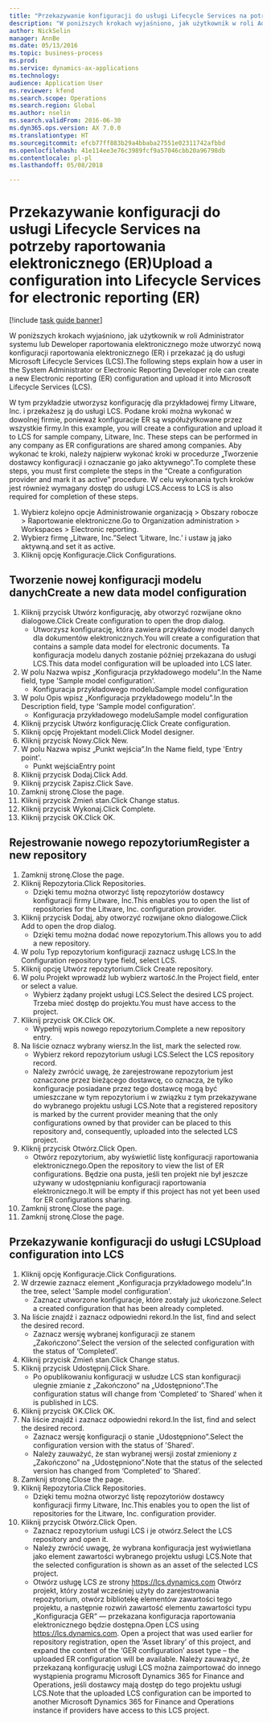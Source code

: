```yaml
--- 
title: "Przekazywanie konfiguracji do usługi Lifecycle Services na potrzeby raportowania elektronicznego (ER)"
description: "W poniższych krokach wyjaśniono, jak użytkownik w roli Administrator systemu lub Deweloper raportowania elektronicznego może utworzyć nową konfiguracji raportowania elektronicznego (ER) i przekazać ją do usługi Microsoft Lifecycle Services (LCS)."
author: NickSelin
manager: AnnBe
ms.date: 05/13/2016
ms.topic: business-process
ms.prod: 
ms.service: dynamics-ax-applications
ms.technology: 
audience: Application User
ms.reviewer: kfend
ms.search.scope: Operations
ms.search.region: Global
ms.author: nselin
ms.search.validFrom: 2016-06-30
ms.dyn365.ops.version: AX 7.0.0
ms.translationtype: HT
ms.sourcegitcommit: efcb77ff883b29a4bbaba27551e02311742afbbd
ms.openlocfilehash: 41e114ee3e76c3989fcf9a57046cbb20a96798db
ms.contentlocale: pl-pl
ms.lasthandoff: 05/08/2018

---
```

# <a name="upload-a-configuration-into-lifecycle-services-for-electronic-reporting-er"></a><span data-ttu-id="bb8f8-103">Przekazywanie konfiguracji do usługi Lifecycle Services na potrzeby raportowania elektronicznego (ER)</span><span class="sxs-lookup"><span data-stu-id="bb8f8-103">Upload a configuration into Lifecycle Services for electronic reporting (ER)</span></span>

[!include [task guide banner](../../includes/task-guide-banner.md)]

<span data-ttu-id="bb8f8-104">W poniższych krokach wyjaśniono, jak użytkownik w roli Administrator systemu lub Deweloper raportowania elektronicznego może utworzyć nową konfiguracji raportowania elektronicznego (ER) i przekazać ją do usługi Microsoft Lifecycle Services (LCS).</span><span class="sxs-lookup"><span data-stu-id="bb8f8-104">The following steps explain how a user in the System Administrator or Electronic Reporting Developer role can create a new Electronic reporting (ER) configuration and upload it into Microsoft Lifecycle Services (LCS).</span></span>

<span data-ttu-id="bb8f8-105">W tym przykładzie utworzysz konfigurację dla przykładowej firmy Litware, Inc. i przekażesz ją do usługi LCS. Podane kroki można wykonać w dowolnej firmie, ponieważ konfiguracje ER są współużytkowane przez wszystkie firmy.</span><span class="sxs-lookup"><span data-stu-id="bb8f8-105">In this example, you will create a configuration and upload it to LCS for sample company, Litware, Inc. These steps can be performed in any company as ER configurations are shared among companies.</span></span> <span data-ttu-id="bb8f8-106">Aby wykonać te kroki, należy najpierw wykonać kroki w procedurze „Tworzenie dostawcy konfiguracji i oznaczanie go jako aktywnego”.</span><span class="sxs-lookup"><span data-stu-id="bb8f8-106">To complete these steps, you must first complete the steps in the “Create a configuration provider and mark it as active” procedure.</span></span> <span data-ttu-id="bb8f8-107">W celu wykonania tych kroków jest również wymagany dostęp do usługi LCS.</span><span class="sxs-lookup"><span data-stu-id="bb8f8-107">Access to LCS is also required for completion of these steps.</span></span>

1. <span data-ttu-id="bb8f8-108">Wybierz kolejno opcje Administrowanie organizacją > Obszary robocze > Raportowanie elektroniczne.</span><span class="sxs-lookup"><span data-stu-id="bb8f8-108">Go to Organization administration > Workspaces > Electronic reporting.</span></span>
2. <span data-ttu-id="bb8f8-109">Wybierz firmę „Litware, Inc.”</span><span class="sxs-lookup"><span data-stu-id="bb8f8-109">Select ‘Litware, Inc.’</span></span> <span data-ttu-id="bb8f8-110">i ustaw ją jako aktywną.</span><span class="sxs-lookup"><span data-stu-id="bb8f8-110">and set it as active.</span></span>
3. <span data-ttu-id="bb8f8-111">Kliknij opcję Konfiguracje.</span><span class="sxs-lookup"><span data-stu-id="bb8f8-111">Click Configurations.</span></span>

## <a name="create-a-new-data-model-configuration"></a><span data-ttu-id="bb8f8-112">Tworzenie nowej konfiguracji modelu danych</span><span class="sxs-lookup"><span data-stu-id="bb8f8-112">Create a new data model configuration</span></span>
1. <span data-ttu-id="bb8f8-113">Kliknij przycisk Utwórz konfigurację, aby otworzyć rozwijane okno dialogowe.</span><span class="sxs-lookup"><span data-stu-id="bb8f8-113">Click Create configuration to open the drop dialog.</span></span>
    * <span data-ttu-id="bb8f8-114">Utworzysz konfigurację, która zawiera przykładowy model danych dla dokumentów elektronicznych.</span><span class="sxs-lookup"><span data-stu-id="bb8f8-114">You will create a configuration that contains a sample data model for electronic documents.</span></span> <span data-ttu-id="bb8f8-115">Ta konfiguracja modelu danych zostanie później przekazana do usługi LCS.</span><span class="sxs-lookup"><span data-stu-id="bb8f8-115">This data model configuration will be uploaded into LCS later.</span></span>  
2. <span data-ttu-id="bb8f8-116">W polu Nazwa wpisz „Konfiguracja przykładowego modelu”.</span><span class="sxs-lookup"><span data-stu-id="bb8f8-116">In the Name field, type 'Sample model configuration'.</span></span>
    * <span data-ttu-id="bb8f8-117">Konfiguracja przykładowego modelu</span><span class="sxs-lookup"><span data-stu-id="bb8f8-117">Sample model configuration</span></span>  
3. <span data-ttu-id="bb8f8-118">W polu Opis wpisz „Konfiguracja przykładowego modelu”.</span><span class="sxs-lookup"><span data-stu-id="bb8f8-118">In the Description field, type 'Sample model configuration'.</span></span>
    * <span data-ttu-id="bb8f8-119">Konfiguracja przykładowego modelu</span><span class="sxs-lookup"><span data-stu-id="bb8f8-119">Sample model configuration</span></span>  
4. <span data-ttu-id="bb8f8-120">Kliknij przycisk Utwórz konfigurację.</span><span class="sxs-lookup"><span data-stu-id="bb8f8-120">Click Create configuration.</span></span>
5. <span data-ttu-id="bb8f8-121">Kliknij opcję Projektant modeli.</span><span class="sxs-lookup"><span data-stu-id="bb8f8-121">Click Model designer.</span></span>
6. <span data-ttu-id="bb8f8-122">Kliknij przycisk Nowy.</span><span class="sxs-lookup"><span data-stu-id="bb8f8-122">Click New.</span></span>
7. <span data-ttu-id="bb8f8-123">W polu Nazwa wpisz „Punkt wejścia”.</span><span class="sxs-lookup"><span data-stu-id="bb8f8-123">In the Name field, type 'Entry point'.</span></span>
    * <span data-ttu-id="bb8f8-124">Punkt wejścia</span><span class="sxs-lookup"><span data-stu-id="bb8f8-124">Entry point</span></span>  
8. <span data-ttu-id="bb8f8-125">Kliknij przycisk Dodaj.</span><span class="sxs-lookup"><span data-stu-id="bb8f8-125">Click Add.</span></span>
9. <span data-ttu-id="bb8f8-126">Kliknij przycisk Zapisz.</span><span class="sxs-lookup"><span data-stu-id="bb8f8-126">Click Save.</span></span>
10. <span data-ttu-id="bb8f8-127">Zamknij stronę.</span><span class="sxs-lookup"><span data-stu-id="bb8f8-127">Close the page.</span></span>
11. <span data-ttu-id="bb8f8-128">Kliknij przycisk Zmień stan.</span><span class="sxs-lookup"><span data-stu-id="bb8f8-128">Click Change status.</span></span>
12. <span data-ttu-id="bb8f8-129">Kliknij przycisk Wykonaj.</span><span class="sxs-lookup"><span data-stu-id="bb8f8-129">Click Complete.</span></span>
13. <span data-ttu-id="bb8f8-130">Kliknij przycisk OK.</span><span class="sxs-lookup"><span data-stu-id="bb8f8-130">Click OK.</span></span>

## <a name="register-a-new--repository"></a><span data-ttu-id="bb8f8-131">Rejestrowanie nowego repozytorium</span><span class="sxs-lookup"><span data-stu-id="bb8f8-131">Register a new  repository</span></span>
1. <span data-ttu-id="bb8f8-132">Zamknij stronę.</span><span class="sxs-lookup"><span data-stu-id="bb8f8-132">Close the page.</span></span>
2. <span data-ttu-id="bb8f8-133">Kliknij Repozytoria.</span><span class="sxs-lookup"><span data-stu-id="bb8f8-133">Click Repositories.</span></span>
    * <span data-ttu-id="bb8f8-134">Dzięki temu można otworzyć listę repozytoriów dostawcy konfiguracji firmy Litware, Inc.</span><span class="sxs-lookup"><span data-stu-id="bb8f8-134">This enables you to open the list of repositories for the Litware, Inc. configuration provider.</span></span>  
3. <span data-ttu-id="bb8f8-135">Kliknij przycisk Dodaj, aby otworzyć rozwijane okno dialogowe.</span><span class="sxs-lookup"><span data-stu-id="bb8f8-135">Click Add to open the drop dialog.</span></span>
    * <span data-ttu-id="bb8f8-136">Dzięki temu można dodać nowe repozytorium.</span><span class="sxs-lookup"><span data-stu-id="bb8f8-136">This allows you to add a new repository.</span></span>  
4. <span data-ttu-id="bb8f8-137">W polu Typ repozytorium konfiguracji zaznacz usługę LCS.</span><span class="sxs-lookup"><span data-stu-id="bb8f8-137">In the Configuration repository type field, select LCS.</span></span>
5. <span data-ttu-id="bb8f8-138">Kliknij opcję Utwórz repozytorium.</span><span class="sxs-lookup"><span data-stu-id="bb8f8-138">Click Create repository.</span></span>
6. <span data-ttu-id="bb8f8-139">W polu Projekt wprowadź lub wybierz wartość.</span><span class="sxs-lookup"><span data-stu-id="bb8f8-139">In the Project field, enter or select a value.</span></span>
    * <span data-ttu-id="bb8f8-140">Wybierz żądany projekt usługi LCS.</span><span class="sxs-lookup"><span data-stu-id="bb8f8-140">Select the desired LCS project.</span></span> <span data-ttu-id="bb8f8-141">Trzeba mieć dostęp do projektu.</span><span class="sxs-lookup"><span data-stu-id="bb8f8-141">You must have access to the project.</span></span>  
7. <span data-ttu-id="bb8f8-142">Kliknij przycisk OK.</span><span class="sxs-lookup"><span data-stu-id="bb8f8-142">Click OK.</span></span>
    * <span data-ttu-id="bb8f8-143">Wypełnij wpis nowego repozytorium.</span><span class="sxs-lookup"><span data-stu-id="bb8f8-143">Complete a new repository entry.</span></span>  
8. <span data-ttu-id="bb8f8-144">Na liście oznacz wybrany wiersz.</span><span class="sxs-lookup"><span data-stu-id="bb8f8-144">In the list, mark the selected row.</span></span>
    * <span data-ttu-id="bb8f8-145">Wybierz rekord repozytorium usługi LCS.</span><span class="sxs-lookup"><span data-stu-id="bb8f8-145">Select the LCS repository record.</span></span>  
    * <span data-ttu-id="bb8f8-146">Należy zwrócić uwagę, że zarejestrowane repozytorium jest oznaczone przez bieżącego dostawcę, co oznacza, że tylko konfiguracje posiadane przez tego dostawcę mogą być umieszczane w tym repozytorium i w związku z tym przekazywane do wybranego projektu usługi LCS.</span><span class="sxs-lookup"><span data-stu-id="bb8f8-146">Note that a registered repository is marked by the current provider meaning that the only configurations owned by that provider can be placed to this repository and, consequently, uploaded into the selected LCS project.</span></span>  
9. <span data-ttu-id="bb8f8-147">Kliknij przycisk Otwórz.</span><span class="sxs-lookup"><span data-stu-id="bb8f8-147">Click Open.</span></span>
    * <span data-ttu-id="bb8f8-148">Otwórz repozytorium, aby wyświetlić listę konfiguracji raportowania elektronicznego.</span><span class="sxs-lookup"><span data-stu-id="bb8f8-148">Open the repository to view the list of ER configurations.</span></span> <span data-ttu-id="bb8f8-149">Będzie ona pusta, jeśli ten projekt nie był jeszcze używany w udostępnianiu konfiguracji raportowania elektronicznego.</span><span class="sxs-lookup"><span data-stu-id="bb8f8-149">It will be empty if this project has not yet been used for ER configurations sharing.</span></span>  
10. <span data-ttu-id="bb8f8-150">Zamknij stronę.</span><span class="sxs-lookup"><span data-stu-id="bb8f8-150">Close the page.</span></span>
11. <span data-ttu-id="bb8f8-151">Zamknij stronę.</span><span class="sxs-lookup"><span data-stu-id="bb8f8-151">Close the page.</span></span>

## <a name="upload-configuration-into-lcs"></a><span data-ttu-id="bb8f8-152">Przekazywanie konfiguracji do usługi LCS</span><span class="sxs-lookup"><span data-stu-id="bb8f8-152">Upload configuration into LCS</span></span>
1. <span data-ttu-id="bb8f8-153">Kliknij opcję Konfiguracje.</span><span class="sxs-lookup"><span data-stu-id="bb8f8-153">Click Configurations.</span></span>
2. <span data-ttu-id="bb8f8-154">W drzewie zaznacz element „Konfiguracja przykładowego modelu”.</span><span class="sxs-lookup"><span data-stu-id="bb8f8-154">In the tree, select 'Sample model configuration'.</span></span>
    * <span data-ttu-id="bb8f8-155">Zaznacz utworzone konfiguracje, które zostały już ukończone.</span><span class="sxs-lookup"><span data-stu-id="bb8f8-155">Select a created configuration that has been already completed.</span></span>  
3. <span data-ttu-id="bb8f8-156">Na liście znajdź i zaznacz odpowiedni rekord.</span><span class="sxs-lookup"><span data-stu-id="bb8f8-156">In the list, find and select the desired record.</span></span>
    * <span data-ttu-id="bb8f8-157">Zaznacz wersję wybranej konfiguracji ze stanem „Zakończono”.</span><span class="sxs-lookup"><span data-stu-id="bb8f8-157">Select the version of the selected configuration with the status of ‘Completed’.</span></span>  
4. <span data-ttu-id="bb8f8-158">Kliknij przycisk Zmień stan.</span><span class="sxs-lookup"><span data-stu-id="bb8f8-158">Click Change status.</span></span>
5. <span data-ttu-id="bb8f8-159">Kliknij przycisk Udostępnij.</span><span class="sxs-lookup"><span data-stu-id="bb8f8-159">Click Share.</span></span>
    * <span data-ttu-id="bb8f8-160">Po opublikowaniu konfiguracji w usłudze LCS stan konfiguracji ulegnie zmianie z „Zakończono” na „Udostępniono”.</span><span class="sxs-lookup"><span data-stu-id="bb8f8-160">The configuration status will change from ‘Completed’ to ‘Shared’ when it is published in LCS.</span></span>  
6. <span data-ttu-id="bb8f8-161">Kliknij przycisk OK.</span><span class="sxs-lookup"><span data-stu-id="bb8f8-161">Click OK.</span></span>
7. <span data-ttu-id="bb8f8-162">Na liście znajdź i zaznacz odpowiedni rekord.</span><span class="sxs-lookup"><span data-stu-id="bb8f8-162">In the list, find and select the desired record.</span></span>
    * <span data-ttu-id="bb8f8-163">Zaznacz wersję konfiguracji o stanie „Udostępniono”.</span><span class="sxs-lookup"><span data-stu-id="bb8f8-163">Select the configuration version with the status of 'Shared'.</span></span>  
    * <span data-ttu-id="bb8f8-164">Należy zauważyć, że stan wybranej wersji został zmieniony z „Zakończono” na „Udostępniono”.</span><span class="sxs-lookup"><span data-stu-id="bb8f8-164">Note that the status of the selected version has changed from ‘Completed’ to ‘Shared’.</span></span>  
8. <span data-ttu-id="bb8f8-165">Zamknij stronę.</span><span class="sxs-lookup"><span data-stu-id="bb8f8-165">Close the page.</span></span>
9. <span data-ttu-id="bb8f8-166">Kliknij Repozytoria.</span><span class="sxs-lookup"><span data-stu-id="bb8f8-166">Click Repositories.</span></span>
    * <span data-ttu-id="bb8f8-167">Dzięki temu można otworzyć listę repozytoriów dostawcy konfiguracji firmy Litware, Inc.</span><span class="sxs-lookup"><span data-stu-id="bb8f8-167">This enables you to open the list of repositories for the Litware, Inc. configuration provider.</span></span>  
10. <span data-ttu-id="bb8f8-168">Kliknij przycisk Otwórz.</span><span class="sxs-lookup"><span data-stu-id="bb8f8-168">Click Open.</span></span>
    * <span data-ttu-id="bb8f8-169">Zaznacz repozytorium usługi LCS i je otwórz.</span><span class="sxs-lookup"><span data-stu-id="bb8f8-169">Select the LCS repository and open it.</span></span>  
    * <span data-ttu-id="bb8f8-170">Należy zwrócić uwagę, że wybrana konfiguracja jest wyświetlana jako element zawartości wybranego projektu usługi LCS.</span><span class="sxs-lookup"><span data-stu-id="bb8f8-170">Note that the selected configuration is shown as an asset of the selected LCS project.</span></span>  
    * <span data-ttu-id="bb8f8-171">Otwórz usługę LCS ze strony https://lcs.dynamics.com Otwórz projekt, który został wcześniej użyty do zarejestrowania repozytorium, otwórz bibliotekę elementów zawartości tego projektu, a następnie rozwiń zawartość elementu zawartości typu „Konfiguracja GER” — przekazana konfiguracja raportowania elektronicznego będzie dostępna.</span><span class="sxs-lookup"><span data-stu-id="bb8f8-171">Open LCS using https://lcs.dynamics.com. Open a project that was used earlier for repository registration, open the ‘Asset library’ of this project, and expand the content of the ‘GER configuration’ asset type – the uploaded ER configuration will be available.</span></span> <span data-ttu-id="bb8f8-172">Należy zauważyć, że przekazaną konfigurację usługi LCS można zaimportować do innego wystąpienia programu Microsoft Dynamics 365 for Finance and Operations, jeśli dostawcy mają dostęp do tego projektu usługi LCS.</span><span class="sxs-lookup"><span data-stu-id="bb8f8-172">Note that the uploaded LCS configuration can be imported to another Microsoft Dynamics 365 for Finance and Operations instance if providers have access to this LCS project.</span></span>  


